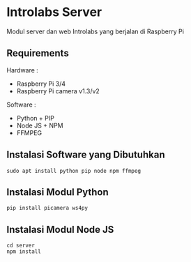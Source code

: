 # Introlabs Server

Modul server dan web Introlabs yang berjalan di Raspberry Pi

## Requirements

Hardware :
* Raspberry Pi 3/4
* Raspberry Pi camera v1.3/v2

Software :
* Python + PIP
* Node JS + NPM
* FFMPEG

## Instalasi Software yang Dibutuhkan 

	sudo apt install python pip node npm ffmpeg 
	
## Instalasi Modul Python

	pip install picamera ws4py

## Instalasi Modul Node JS

	cd server
	npm install

